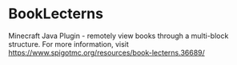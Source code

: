 # BookLecterns
Minecraft Java Plugin - remotely view books through a multi-block structure.
For more information, visit https://www.spigotmc.org/resources/book-lecterns.36689/
